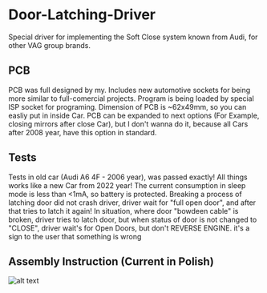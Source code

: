 # Door-Latching-Driver
Special driver for implementing the Soft Close system known from Audi, for other VAG group brands.

## PCB
PCB was full designed by my. Includes new automotive sockets for being more similar to full-comercial projects.
Program is being loaded by special ISP socket for programing. Dimension of PCB is ~62x49mm, so you can easliy put in inside Car.
PCB can be expanded to next options (For Example, closing mirrors after close Car), but I don't wanna do it, because all Cars after 2008 year, have this option in standard.

## Tests
Tests in old car (Audi A6 4F - 2006 year), was passed exactly! All things works like a new Car from 2022 year! The current consumption in sleep mode is less than <1mA, so battery is protected.
Breaking a process of latching door did not crash driver, driver wait for "full open door", and after that tries to latch it again!
In situation, where door "bowdeen cable" is broken, driver tries to latch door, but when status of door is not changed to "CLOSE", driver wait's for Open Doors, but don't REVERSE ENGINE. it's a sign to the user that something is wrong

## Assembly Instruction (Current in Polish)
![alt text](https://i.imgur.com/eIppLty.jpeg)
